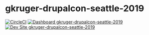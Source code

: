 # gkruger-drupalcon-seattle-2019

[![CircleCI](https://circleci.com/gh/pantheon-training-org/gkruger-drupalcon-seattle-2019.svg?style=shield)](https://circleci.com/gh/pantheon-training-org/gkruger-drupalcon-seattle-2019)
[![Dashboard gkruger-drupalcon-seattle-2019](https://img.shields.io/badge/dashboard-gkruger_drupalcon_seattle_2019-yellow.svg)](https://dashboard.pantheon.io/sites/417ab818-f8e0-4c78-b157-b3ae1e7089ed#dev/code)
[![Dev Site gkruger-drupalcon-seattle-2019](https://img.shields.io/badge/site-gkruger_drupalcon_seattle_2019-blue.svg)](http://dev-gkruger-drupalcon-seattle-2019.pantheonsite.io/)